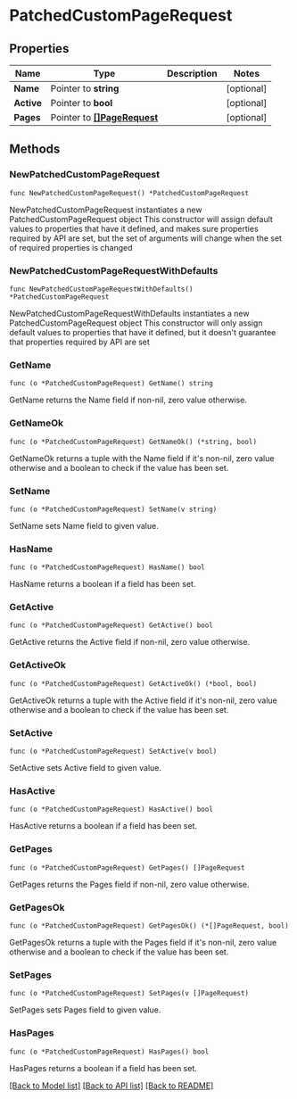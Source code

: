 # PatchedCustomPageRequest

## Properties

Name | Type | Description | Notes
------------ | ------------- | ------------- | -------------
**Name** | Pointer to **string** |  | [optional] 
**Active** | Pointer to **bool** |  | [optional] 
**Pages** | Pointer to [**[]PageRequest**](PageRequest.md) |  | [optional] 

## Methods

### NewPatchedCustomPageRequest

`func NewPatchedCustomPageRequest() *PatchedCustomPageRequest`

NewPatchedCustomPageRequest instantiates a new PatchedCustomPageRequest object
This constructor will assign default values to properties that have it defined,
and makes sure properties required by API are set, but the set of arguments
will change when the set of required properties is changed

### NewPatchedCustomPageRequestWithDefaults

`func NewPatchedCustomPageRequestWithDefaults() *PatchedCustomPageRequest`

NewPatchedCustomPageRequestWithDefaults instantiates a new PatchedCustomPageRequest object
This constructor will only assign default values to properties that have it defined,
but it doesn't guarantee that properties required by API are set

### GetName

`func (o *PatchedCustomPageRequest) GetName() string`

GetName returns the Name field if non-nil, zero value otherwise.

### GetNameOk

`func (o *PatchedCustomPageRequest) GetNameOk() (*string, bool)`

GetNameOk returns a tuple with the Name field if it's non-nil, zero value otherwise
and a boolean to check if the value has been set.

### SetName

`func (o *PatchedCustomPageRequest) SetName(v string)`

SetName sets Name field to given value.

### HasName

`func (o *PatchedCustomPageRequest) HasName() bool`

HasName returns a boolean if a field has been set.

### GetActive

`func (o *PatchedCustomPageRequest) GetActive() bool`

GetActive returns the Active field if non-nil, zero value otherwise.

### GetActiveOk

`func (o *PatchedCustomPageRequest) GetActiveOk() (*bool, bool)`

GetActiveOk returns a tuple with the Active field if it's non-nil, zero value otherwise
and a boolean to check if the value has been set.

### SetActive

`func (o *PatchedCustomPageRequest) SetActive(v bool)`

SetActive sets Active field to given value.

### HasActive

`func (o *PatchedCustomPageRequest) HasActive() bool`

HasActive returns a boolean if a field has been set.

### GetPages

`func (o *PatchedCustomPageRequest) GetPages() []PageRequest`

GetPages returns the Pages field if non-nil, zero value otherwise.

### GetPagesOk

`func (o *PatchedCustomPageRequest) GetPagesOk() (*[]PageRequest, bool)`

GetPagesOk returns a tuple with the Pages field if it's non-nil, zero value otherwise
and a boolean to check if the value has been set.

### SetPages

`func (o *PatchedCustomPageRequest) SetPages(v []PageRequest)`

SetPages sets Pages field to given value.

### HasPages

`func (o *PatchedCustomPageRequest) HasPages() bool`

HasPages returns a boolean if a field has been set.


[[Back to Model list]](../README.md#documentation-for-models) [[Back to API list]](../README.md#documentation-for-api-endpoints) [[Back to README]](../README.md)


